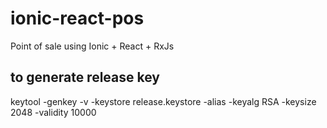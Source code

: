 # ionic-react-pos
Point of sale using Ionic + React + RxJs

to generate release key 
-------------------------------

keytool -genkey -v -keystore release.keystore -alias <keystore alia> -keyalg RSA -keysize 2048 -validity 10000